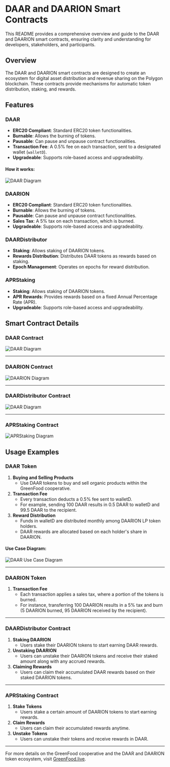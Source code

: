 # DAAR and DAARION Smart Contracts
This README provides a comprehensive overview and guide to the DAAR and DAARION smart contracts, ensuring clarity and understanding for developers, stakeholders, and participants.

## Overview

The DAAR and DAARION smart contracts are designed to create an ecosystem for digital asset distribution and revenue sharing on the Polygon blockchain. These contracts provide mechanisms for automatic token distribution, staking, and rewards.

## Features

### DAAR
- **ERC20 Compliant**: Standard ERC20 token functionalities.
- **Burnable**: Allows the burning of tokens.
- **Pausable**: Can pause and unpause contract functionalities.
- **Transaction Fee**: A 0.5% fee on each transaction, sent to a designated wallet (`walletD`).
- **Upgradeable**: Supports role-based access and upgradeability.
#### How it works:

![DAAR Diagram](diagrams/DAAR-concept.svg)


### DAARION
- **ERC20 Compliant**: Standard ERC20 token functionalities.
- **Burnable**: Allows the burning of tokens.
- **Pausable**: Can pause and unpause contract functionalities.
- **Sales Tax**: A 5% tax on each transaction, which is burned.
- **Upgradeable**: Supports role-based access and upgradeability.

### DAARDistributor
- **Staking**: Allows staking of DAARION tokens.
- **Rewards Distribution**: Distributes DAAR tokens as rewards based on staking.
- **Epoch Management**: Operates on epochs for reward distribution.

### APRStaking
- **Staking**: Allows staking of DAARION tokens.
- **APR Rewards**: Provides rewards based on a fixed Annual Percentage Rate (APR).
- **Upgradeable**: Supports role-based access and upgradeability.

## Smart Contract Details

### DAAR Contract

![DAAR Diagram](https://www.plantuml.com/plantuml/svg/hLHDRnCn4BtlhvZZ1gKAN9626YYHSa18RL7FhdTMjUeTH_OiGVnwx5btwmO7miTAbTtupPldzqQ-3AmyZuE5gytc-eCZzafp4_-SXoy1VTv-Fb3SD_i8Djhi5R4KW0goDirw3JioR9GrtnKRHx1UDr855-ycx5imJmXi3yfQvAibk8HPmlJ_zQ99qA9a9aNGMHr4pOpIyjOh2ZrwE1X-W2rYwXfbbqqvOrgFKRb1uYMemOt4YqPPXXkaBXQO0FXDsx733dhl1kWH6uZVaw2vlE3CH0tQW0KHEVuDMRv-IHKX6s63Lathg-bGwUHdkjmAthoEt-9SNN3np5hMIB8HZeFXsSExQ65gWbynef6wbmxBDSwmUHjnRH0hbb2n_2XV_O3w4Q8Rxg188oZgu5xPj9TqDhKJ26FV6sqmN-kS6C-qJB1dn_cV8_tRMFyeMgb8yPPL4bYgwr1xL06V8v7XBd9mVex1K154HOIF3JsNLvxdwWOdUVbt6QhAYn6G2rG4jOI7kFmqH-E-Kun7xiuWeIrSAJ19YFWooxhBGTRbvDEaOzgUafBdeQuXixni_d6QiTMEP9LHEsKCJjXjX2HNbDPkf9DQJCZStL714jYFkAYBFAh9IYklki1sz6z2UcN3AINPaKvw58vzCiIhzwCdk7MFIA7cr10nBRlw2vJFWQMysboQdBhxVUpTredbx9V48ZmJNo9rus1_0000)

---

### DAARION Contract

![DAARION Diagram](https://www.plantuml.com/plantuml/svg/hLLHQzim47xthxYNWJDIiZxiPIobwTf17jQE9g6FvIfVgAWi1-cyXFtwIRBYkiPA4zP0iC3VVNVVzqdofMKqN9SAhcUp-_dTxOzAiq71cVjN1bQMJ5pURRLRPnk7bq9kKFE-1j3kbrasdS9SIvQev5zaMMcOJhDG2sSNRSKta7iGvLjKYlXy39M7ZR88UejlIGb4d14i8rDekJIexThrs4f-XYNkVDULxJVb2CiDEGcID8y1owhMFCfGCIn85wv6Mg2TK7L11QnDLGBZBWFtwqpMCdHe8rT6obA7IrVyFj_LwlxsSNPzVN-pM7GeFNGMM277vlaPB2goNkG4ph-ut-Y4uU3ibR9VvWrp5LHARXrzS8RwLlI7l39TlFNRopdIz9yEcjlWoXW60XYCNJoJU05KgjgY5WIe2tX2vTSXiTdG6x3rUYs5f2Znc6XFYDT3ZuxumsF-ZwXFZjiN-CXxXJx4K5gGC8IMNWCAUx-JIcNQKAJkn38yYd5j3JSwKFZRezrn2t8PUaFyHalSAPPu4JtBdV9mfWFy-nI-VkhrxDJLcmAPMh_xGD-fDMhVmCqJJGgAVPSBtoHH-uwoX-OAJEkAWFrTESeE2OcWBAKXahKImXWtpVQTp7LuDhiuxJKrS7-elTqeH7kAatCzIXkx5BswCR2fQPISk5SMnnx-hWJaN7_8L6jKzi1OqQiYTEju-KjgdbpLHiEoUY5j4nwM3fPpbRu2MnHmu1bK_EJwv6c6Y8WCORpVM5kQhFJ6FnEpXNTvWh0fZD_XuHngVP2XrdsEIz95NQf_)

---
### DAARDistributor Contract

![DAAR Diagram](https://www.plantuml.com/plantuml/svg/pLL1Rjim4Bpp5NjK0VS30Lp4S1p0G94KTlM0DRMEYLAaG2uTeAylI9EHAiIHt5voiysPqUpCMhptZ8v3g-5XjTezACzE7G9RjxQ67KeMADawg3sv_F7vrP0JeaF7IgeE3O-vW7xyan3B9MoDOeLQ_KPMri1oAP8MVFqsXiCTg0AcAXuk4cJx_BG0wgmyVIVpmgS5sAZmHOpvxqdspoUGUJpmZ4p9tPuODb4QBjeJ_ZpnfZTI3KpDT5Dt3J918e9EpFU8qKA4KwiO1a-CTkbCXY_c6NzHYIWwh_rLun6QaHMsDXY-wZYAtG4xDFv8xj7Pjeh2Yx7i0eeGQeQV6G_x82LvVmnQ003S4ajo2OwaTStDPBQCEaLobLlxFjM4tAGiINlg_J-YqfCIEpgJuqj8AEDc2p9DQgKsVdulmOoQwGFTX-DHIKKcUvqVo1gr33fcqf5fb7a1Hw_e6l-HnA3o0WUsQTv2crwMl165-9aN8FOqMe6jyJCpdzw2jKRLmYu7-U4Eo0ZDoEhI_O_SM-6lpgWq7ZJzLuFpiynyQEZ0Sx9S3qOO1FfafoUO7-aRWH9_ubNTlA7ZMVKFxsTnuv-jPDwH0tz2H_C4ohTUOV96-EkScd8bt9DfGgl_0000)

---
### APRStaking Contract

![APRStaking Diagram](https://www.plantuml.com/plantuml/svg/fLJHYjim47pNL-nZ3jmVAAHSclOWBxtYD1-mbTP5L9Q2jBf0lxwIfRYkGwf00mcEc5dDpWn-3eoUusXWzxK_ClxKziVUMVOeMQIlyt0AvElZwyMcPt5E52tr6IqlQ81XyK-8xHOELhD6etyXQsTXknNJ17ZtOSbx3_gAeysdtQxl8FyUNhzqS45ZYDE9oyGdiQ2jXyoN4SYw0GH6fabAnb4cP1LvfHj-o8Xqii7HHSlhkwga16IFDWpaNxmRDtbKjnZKmPMEXk5RXS8nIaaX3D48I9z_hD6JT5uLDL2rTC1wf7GqdfzQ_DDP8HEmOpJJqgegloLEqIOAZNeEaZw_aML19j0VzI-e3Qdx0tfw8y_569GvQq5MJRwVR6Ww7-tA-sBUCGw3bfeib_HQc-_Ho6YGosMUBkYBvjiW5obM80mfpMlTW5sfVMQlfFG5_X4DMbaqFPP8yS5FySwqLiTgc_uIz5y5Q9QW15Pgy1YZEB8tg4TIG3Dnwj31XiUzQtGgOtElvi7DVZJxkIfD4NYtgF8AdhVUPBFgYwdTorgrxnX8WREWeYzlHhIgb1QPn7FI5aSZVWC0)

## Usage Examples

### DAAR Token

1. **Buying and Selling Products**
   - Use DAAR tokens to buy and sell organic products within the GreenFood cooperative.
2. **Transaction Fee**
   - Every transaction deducts a 0.5% fee sent to walletD.
   - For example, sending 100 DAAR results in 0.5 DAAR to walletD and 99.5 DAAR to the recipient.
3. **Reward Distribution**
   - Funds in walletD are distributed monthly among DAARION LP token holders.
   - DAAR rewards are allocated based on each holder's share in DAARION.
#### Use Case Diagram:

![DAAR Use Case Diagram](https://www.plantuml.com/plantuml/svg/RPB1QiCm38RlVWgHUw19McWlerd3RcCZMzdPIqGnIvqXo-jXzDqN5sV3oYv6lxuFWMNl7MjYVnwKxdWaUBfOf5WVtLGgmewrFGq8MLFNBRoE7sW3WuEUZiRe4-bp1jyAuCyD2S0xx8AKlQ3jCz0EZeSo9IrsQBummcg2rsJGSXB30yx-UWdVz30WDr7OB8N6E2RpxdcaA6sNKltS_YFkKl5NG0YhYLAnIgr7Otb6HOhkFTaPbRUhNvKAQuUy7oyslmlxaerAgTihGUu_ev7cIkIro1kHjoBlH2vMib78HgdsQFlmZNu0)

---

### DAARION Token

1. **Transaction Fee**
   - Each transaction applies a sales tax, where a portion of the tokens is burned.
   - For instance, transferring 100 DAARION results in a 5% tax and burn (5 DAARION burned, 95 DAARION received by the recipient).

---

### DAARDistributor Contract

1. **Staking DAARION**
   - Users stake their DAARION tokens to start earning DAAR rewards.
2. **Unstaking DAARION**
   - Users can unstake their DAARION tokens and receive their staked amount along with any accrued rewards.
3. **Claiming Rewards**
   - Users can claim their accumulated DAAR rewards based on their staked DAARION tokens.

---

### APRStaking Contract

1. **Stake Tokens**
   - Users stake a certain amount of DAARION tokens to start earning rewards.
2. **Claim Rewards**
   - Users can claim their accumulated rewards anytime.
3. **Unstake Tokens**
   - Users can unstake their tokens and receive rewards in DAAR.


---

For more details on the GreenFood cooperative and the DAAR and DAARION token ecosystem, visit [GreenFood.live](https://greenfood.live).
